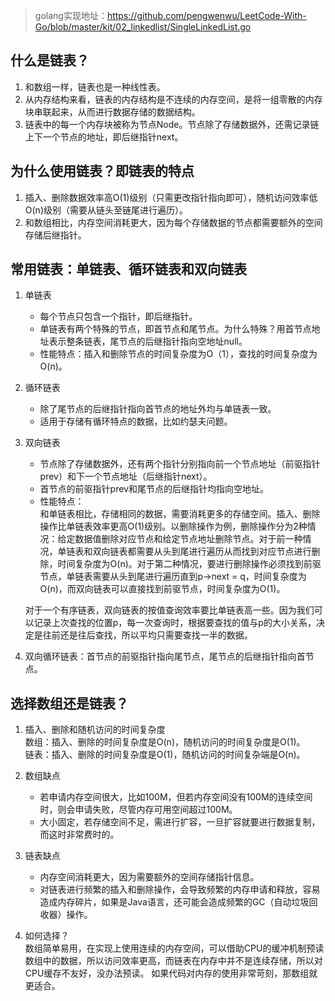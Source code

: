 > golang实现地址：https://github.com/pengwenwu/LeetCode-With-Go/blob/master/kit/02_linkedlist/SingleLinkedList.go

## 什么是链表？
1. 和数组一样，链表也是一种线性表。
2. 从内存结构来看，链表的内存结构是不连续的内存空间，是将一组零散的内存块串联起来，从而进行数据存储的数据结构。
3. 链表中的每一个内存块被称为节点Node。节点除了存储数据外，还需记录链上下一个节点的地址，即后继指针next。

## 为什么使用链表？即链表的特点
1. 插入、删除数据效率高O(1)级别（只需更改指针指向即可），随机访问效率低O(n)级别（需要从链头至链尾进行遍历）。
2. 和数组相比，内存空间消耗更大，因为每个存储数据的节点都需要额外的空间存储后继指针。
## 常用链表：单链表、循环链表和双向链表
1. 单链表  
    - 每个节点只包含一个指针，即后继指针。  
    - 单链表有两个特殊的节点，即首节点和尾节点。为什么特殊？用首节点地址表示整条链表，尾节点的后继指针指向空地址null。
    - 性能特点：插入和删除节点的时间复杂度为O（1），查找的时间复杂度为O(n)。
2. 循环链表
    - 除了尾节点的后继指针指向首节点的地址外均与单链表一致。
    - 适用于存储有循环特点的数据，比如约瑟夫问题。
3. 双向链表
    - 节点除了存储数据外，还有两个指针分别指向前一个节点地址（前驱指针prev）和下一个节点地址（后继指针next）。
    - 首节点的前驱指针prev和尾节点的后继指针均指向空地址。
    - 性能特点：  
    和单链表相比，存储相同的数据，需要消耗更多的存储空间。插入、删除操作比单链表效率更高O(1)级别。以删除操作为例，删除操作分为2种情况：给定数据值删除对应节点和给定节点地址删除节点。对于前一种情况，单链表和双向链表都需要从头到尾进行遍历从而找到对应节点进行删除，时间复杂度为O(n)。对于第二种情况，要进行删除操作必须找到前驱节点，单链表需要从头到尾进行遍历直到p->next = q，时间复杂度为O(n)，而双向链表可以直接找到前驱节点，时间复杂度为O(1)。  

    对于一个有序链表，双向链表的按值查询效率要比单链表高一些。因为我们可以记录上次查找的位置p，每一次查询时，根据要查找的值与p的大小关系，决定是往前还是往后查找，所以平均只需要查找一半的数据。  

4. 双向循环链表：首节点的前驱指针指向尾节点，尾节点的后继指针指向首节点。
## 选择数组还是链表？
1. 插入、删除和随机访问的时间复杂度  
数组：插入、删除的时间复杂度是O(n)，随机访问的时间复杂度是O(1)。  
链表：插入、删除的时间复杂度是O(1)，随机访问的时间复杂端是O(n)。

2. 数组缺点  
    - 若申请内存空间很大，比如100M，但若内存空间没有100M的连续空间时，则会申请失败，尽管内存可用空间超过100M。
    - 大小固定，若存储空间不足，需进行扩容，一旦扩容就要进行数据复制，而这时非常费时的。
3. 链表缺点
    - 内存空间消耗更大，因为需要额外的空间存储指针信息。
    - 对链表进行频繁的插入和删除操作，会导致频繁的内存申请和释放，容易造成内存碎片，如果是Java语言，还可能会造成频繁的GC（自动垃圾回收器）操作。
4. 如何选择？  
数组简单易用，在实现上使用连续的内存空间，可以借助CPU的缓冲机制预读数组中的数据，所以访问效率更高，而链表在内存中并不是连续存储，所以对CPU缓存不友好，没办法预读。
如果代码对内存的使用非常苛刻，那数组就更适合。